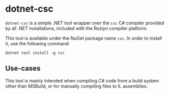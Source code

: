 # dotnet-csc
`dotnet-csc` is a simple .NET tool wrapper over the `csc` C# compiler provided by all .NET installations, included with the Roslyn compiler platform.

This tool is available under the NuGet package name `csc`. In order to install it, use the following command:
```
dotnet tool install -g csc
```

## Use-cases
This tool is mainly intended when compiling C# code from a build system other than MSBuild, or for manually compiling files to IL assemblies.
